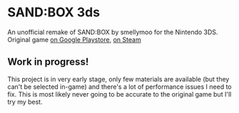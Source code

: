 # SAND:BOX 3ds
An unofficial remake of SAND:BOX by smellymoo for the Nintendo 3DS.  
Original game [on Google Playstore](https://play.google.com/store/apps/details?id=smellymoo.sand&hl=en&gl=US), [on Steam](https://store.steampowered.com/app/2179380/Sandbox/)
## Work in progress!
This project is in very early stage, only few materials are available (but they can't be selected in-game) and there's a lot of performance issues I need to fix.
This is most likely never going to be accurate to the original game but I'll try my best.
